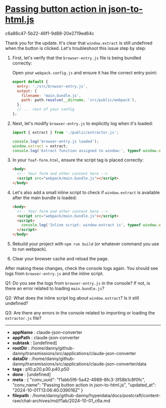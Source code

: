 # [Passing button action in json-to-html.js](https://claude.ai/chat/f1abb5f6-5a42-4989-8fc3-3f58b1c8f0fc)

c6a86c47-5b22-46f1-9d88-20e2719ed64c

 Thank you for the update. It's clear that `window.extract` is still undefined when the button is clicked. Let's troubleshoot this issue step by step:

1. First, let's verify that the `browser-entry.js` file is being bundled correctly:

   Open your `webpack.config.js` and ensure it has the correct entry point:

   ```javascript
   export default {
     entry: './src/browser-entry.js',
     output: {
       filename: 'main.bundle.js',
       path: path.resolve(__dirname, 'src/public/webpack'),
     },
     // ... rest of your config
   };
   ```

2. Next, let's modify `browser-entry.js` to explicitly log when it's loaded:

   ```javascript
   import { extract } from './public/extractor.js';

   console.log('browser-entry.js loaded');
   window.extract = extract;
   console.log('Extract function assigned to window:', typeof window.extract);
   ```

3. In your `foaf-form.html`, ensure the script tag is placed correctly:

   ```html
   <body>
     <!-- Your form and other content here -->
     <script src="webpack/main.bundle.js"></script>
   </body>
   ```

4. Let's also add a small inline script to check if `window.extract` is available after the main bundle is loaded:

   ```html
   <body>
     <!-- Your form and other content here -->
     <script src="webpack/main.bundle.js"></script>
     <script>
       console.log('Inline script: window.extract is', typeof window.extract);
     </script>
   </body>
   ```

5. Rebuild your project with `npm run build` (or whatever command you use to run webpack).

6. Clear your browser cache and reload the page.

After making these changes, check the console logs again. You should see logs from `browser-entry.js` and the inline script.

Q1: Do you see the logs from `browser-entry.js` in the console? If not, is there an error related to loading `main.bundle.js`?

Q2: What does the inline script log about `window.extract`? Is it still undefined?

Q3: Are there any errors in the console related to importing or loading the `extractor.js` file?

---

* **appName** : claude-json-converter
* **appPath** : claude-json-converter
* **subtask** : [undefined]
* **rootDir** : /home/danny/github-danny/transmissions/src/applications/claude-json-converter
* **dataDir** : /home/danny/github-danny/transmissions/src/applications/claude-json-converter/data
* **tags** : p10.p20.p30.p40.p50
* **done** : [undefined]
* **meta** : {
  "conv_uuid": "f1abb5f6-5a42-4989-8fc3-3f58b1c8f0fc",
  "conv_name": "Passing button action in json-to-html.js",
  "updated_at": "2024-10-01T13:06:40.039016Z"
}
* **filepath** : /home/danny/github-danny/hyperdata/docs/postcraft/content-raw/chat-archives/md/f1ab/2024-10-01_c6a.md